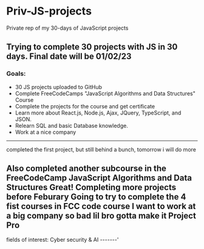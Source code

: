 # Priv-JS-projects
Private rep of my 30-days of JavaScript projects

## Trying to complete 30 projects with JS in 30 days. Final date will be 01/02/23

### Goals:
  - 30 JS projects uploaded to GitHub
  - Complete FreeCodeCamps "JavaScript Algorithms and Data Structures" Course
  - Complete the projects for the course and get certificate
  - Learn more about React.js, Node.js, Ajax, JQuery, TypeScript, and JSON.
  - Relearn SQL and basic Database knowledge.
  - Work at a nice company 

  ------------------------
  completed the first project, but still behind a bunch, tomorrow i will do more

  Also completed another subcourse in the FreeCodeCamp JavaScript Algorithms and Data Structures
  Great!
Completing more projects before Feburary
Going to try to complete the 4 fist courses in FCC code course
I want to work at a big company so bad
lil bro gotta make it
Project Pro
-------
fields of interest:
Cyber security & AI
-------'
